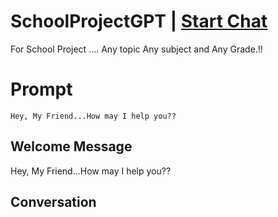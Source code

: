

# SchoolProjectGPT | [Start Chat](https://gptcall.net/chat.html?data=%7B%22contact%22%3A%7B%22id%22%3A%22O7kW4SCUBTNSp0SWtt9s6%22%2C%22flow%22%3Atrue%7D%7D)
For School Project .... Any topic Any subject and Any Grade.!!

# Prompt

```
Hey, My Friend...How may I help you??
```

## Welcome Message
Hey, My Friend...How may I help you??

## Conversation



